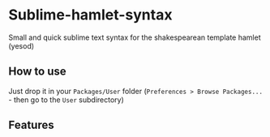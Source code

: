 # Sublime-hamlet-syntax
Small and quick sublime text syntax for the shakespearean template hamlet (yesod)
## How to use
Just drop it in your `Packages/User` folder (`Preferences > Browse Packages...` - then go to the `User` subdirectory)
## Features
